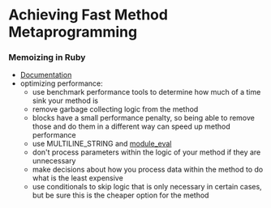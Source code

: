 # Achieving Fast Method Metaprogramming

### Memoizing in Ruby
- [Documentation](https://www.justinweiss.com/articles/4-simple-memoization-patterns-in-ruby-and-one-gem/)
- optimizing performance:
  - use benchmark performance tools to determine how much of a time sink your method is
  - remove garbage collecting logic from the method
  - blocks have a small performance penalty, so being able to remove those and do them in a different way can speed up method performance 
  - use MULTILINE_STRING and [module_eval](https://medium.com/rubycademy/ruby-class-eval-vs-module-eval-6c3cc24a070)
  - don't process parameters within the logic of your method if they are unnecessary 
  - make decisions about how you process data within the method to do what is the least expensive 
  - use conditionals to skip logic that is only necessary in certain cases, but be sure this is the cheaper option for the method